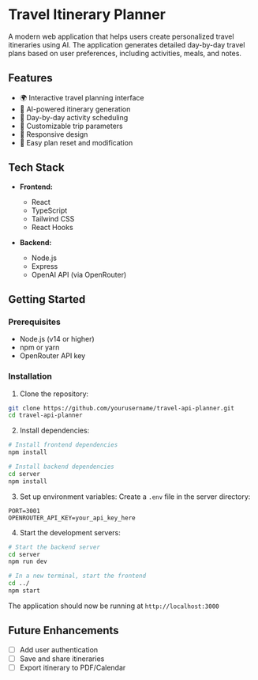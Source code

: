 # Travel Itinerary Planner

A modern web application that helps users create personalized travel itineraries using AI. The application generates detailed day-by-day travel plans based on user preferences, including activities, meals, and notes.

## Features

-   🌍 Interactive travel planning interface
-   🤖 AI-powered itinerary generation
-   📅 Day-by-day activity scheduling
-   🎯 Customizable trip parameters
-   📱 Responsive design
-   🔄 Easy plan reset and modification

## Tech Stack

-   **Frontend:**

    -   React
    -   TypeScript
    -   Tailwind CSS
    -   React Hooks

-   **Backend:**
    -   Node.js
    -   Express
    -   OpenAI API (via OpenRouter)

## Getting Started

### Prerequisites

-   Node.js (v14 or higher)
-   npm or yarn
-   OpenRouter API key

### Installation

1. Clone the repository:

```bash
git clone https://github.com/yourusername/travel-api-planner.git
cd travel-api-planner
```

2. Install dependencies:

```bash
# Install frontend dependencies
npm install

# Install backend dependencies
cd server
npm install
```

3. Set up environment variables:
   Create a `.env` file in the server directory:

```env
PORT=3001
OPENROUTER_API_KEY=your_api_key_here
```

4. Start the development servers:

```bash
# Start the backend server
cd server
npm run dev

# In a new terminal, start the frontend
cd ../
npm start
```

The application should now be running at `http://localhost:3000`

## Future Enhancements

-   [ ] Add user authentication
-   [ ] Save and share itineraries
-   [ ] Export itinerary to PDF/Calendar
